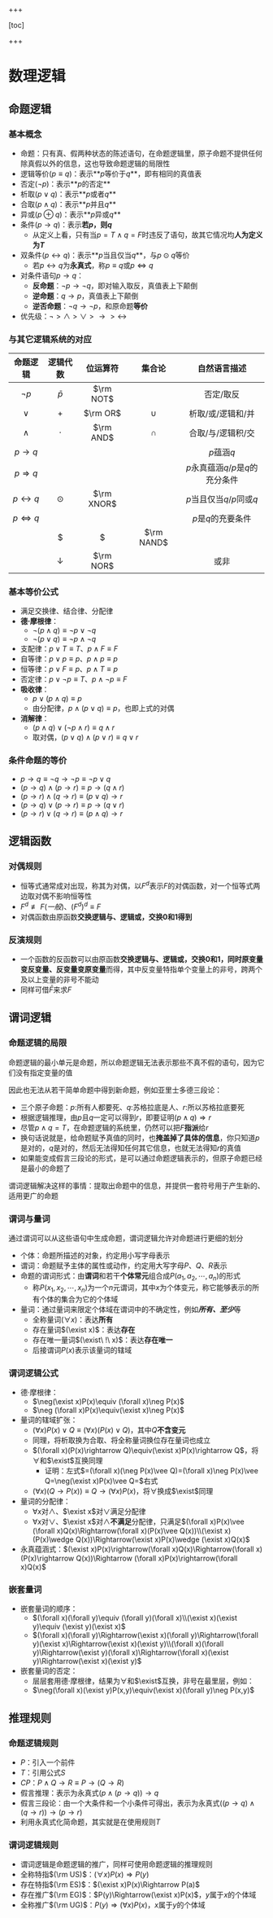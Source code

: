 +++

[toc]

+++

# 数理逻辑

## 命题逻辑

### 基本概念

- 命题：只有真、假两种状态的陈述语句，在命题逻辑里，原子命题不提供任何除真假以外的信息，这也导致命题逻辑的局限性
- 逻辑等价($p\equiv q$)：表示**$p$等价于$q$**，即有相同的真值表
- 否定($\neg p$)：表示**$p$的否定**
- 析取($p\vee q$)：表示**$p$或者$q$**
- 合取($p\wedge q$)：表示**$p$并且$q$**
- 异或($p\oplus q$)：表示**$p$异或$q$**
- 条件($p\rightarrow q$)：表示**若$p$，则$q$**
  - 从定义上看，只有当$p=T\wedge q=F$时违反了语句，故其它情况均**人为定义为$T$**
- 双条件($p\leftrightarrow q$)：表示**$p$当且仅当$q$**，与$p\odot q$等价
  - 若$p\leftrightarrow q$为**永真式**，称$p\equiv q$或$p\Leftrightarrow q$
- 对条件语句$p\rightarrow q$：
  - **反命题**：$\neg p\rightarrow\neg q$，即对输入取反，真值表上下颠倒
  - **逆命题**：$q\rightarrow p$，真值表上下颠倒
  - **逆否命题**：$\neg q\rightarrow \neg p$，和原命题**等价**
- 优先级：$\neg>\wedge>\vee>\rightarrow>\leftrightarrow$

### 与其它逻辑系统的对应


| 命题逻辑          | 逻辑代数 | 位运算符   | 集合论 |  自然语言描述  |
| :---------------: | :------: | :-------: | :----------------------: | :---------------: |
| $\neg p$          | $\bar p$ | $\rm NOT$ |                      | 否定/取反 |
| $\vee$            | $+$      | $\rm OR$  | $\cup$ | 析取/或/逻辑和/并 |
| $\wedge$          | $·$      | $\rm AND$ | $\cap$ | 合取/与/逻辑积/交 |
|$p \rightarrow q$ |          |           | | $p$蕴涵$q$ |
| $p\Rightarrow q$ |  |  || $p$永真蕴涵$q$/$p$是$q$的充分条件 |
| $p\leftrightarrow q$ | $\odot$ | $\rm XNOR$ |  | $p$当且仅当$q$/$p$同或$q$ |
| $p\Leftrightarrow q$ |  |  | | $p$是$q$的充要条件 |
|  | $|$ | $\rm NAND$ |  | 与非 |
|                   | $\downarrow$ | $\rm NOR$ |  | 或非 |


### 基本等价公式

- 满足交换律、结合律、分配律
- **德$\cdot$摩根律**：
  - $\neg(p\wedge q)\equiv \neg p\vee\neg q$
  - $\neg(p \vee q)\equiv\neg p\wedge\neg q$
- 支配律：$p\vee T\equiv T、p\wedge F\equiv F$
- 自等律：$p\vee p\equiv p、p\wedge p\equiv p$
- 恒等律：$p\vee F\equiv p、p\wedge T\equiv p$
- 否定律：$p\vee \neg p\equiv T、p\wedge \neg p\equiv F$
- **吸收律**：
  - $p\vee(p\wedge q)\equiv p$
  - 由分配律，$p\wedge(p\vee q)\equiv p$，也即上式的对偶
- **消解律**：
  - $(p\wedge q)\vee (\neg p\wedge r)\equiv q\wedge r$
  - 取对偶，$(p\vee q)\wedge(p\vee r)\equiv q\vee r$


### 条件命题的等价

- $p\rightarrow q\equiv \neg q\rightarrow\neg p\equiv \neg p\vee q$
- $(p\rightarrow q)\wedge(p\rightarrow r)\equiv p\rightarrow(q\wedge r)$
- $(p\rightarrow r)\wedge(q\rightarrow r)\equiv(p\vee q)\rightarrow r$
- $(p\rightarrow q)\vee(p\rightarrow r)\equiv p\rightarrow(q\vee r)$
- $(p\rightarrow r)\vee(q\rightarrow r)\equiv(p\wedge q)\rightarrow r$

## 逻辑函数

### 对偶规则

- 恒等式通常成对出现，称其为对偶，以$F^d$表示$F$的对偶函数，对一个恒等式两边取对偶不影响恒等性
- $F^d\not\equiv F(一般)、(F^d)^d\equiv F$
- 对偶函数由原函数**交换逻辑与、逻辑或，交换$0$和$1$得到**

### 反演规则

- 一个函数的反函数可以由原函数**交换逻辑与、逻辑或，交换$0$和$1$，同时原变量变反变量、反变量变原变量**而得，其中反变量特指单个变量上的非号，跨两个及以上变量的非号不能动
- 同样可借$\bar F$来求$F$

## 谓词逻辑

### 命题逻辑的局限

命题逻辑的最小单元是命题，所以命题逻辑无法表示那些不真不假的语句，因为它们没有指定变量的值

因此也无法从若干简单命题中得到新命题，例如亚里士多德三段论：

- 三个原子命题：$p:$所有人都要死、$q:$苏格拉底是人、$r:$所以苏格拉底要死
- 根据逻辑推理，由$p$且$q$一定可以得到$r$，即要证明$(p\wedge q)\Rightarrow r$
- 尽管$p\wedge q=T$，在命题逻辑的系统里，仍然可以把$F$**指派**给$r$
- 换句话说就是，给命题赋予真值的同时，也**掩盖掉了具体的信息**，你只知道$p$是对的，$q$是对的，然后无法得知任何其它信息，也就无法得知$r$的真值
- 如果能变成假言三段论的形式，是可以通过命题逻辑表示的，但原子命题已经是最小的命题了

谓词逻辑解决这样的事情：提取出命题中的信息，并提供一套符号用于产生新的、适用更广的命题

### 谓词与量词

通过谓词可以从这些语句中生成命题，谓词逻辑允许对命题进行更细的划分

- 个体：命题所描述的对象，约定用小写字母表示
- 谓词：命题赋予主体的属性或动作，约定用大写字母$P、Q、R$表示
- 命题的谓词形式：由**谓词**和若干**个体常元**组合成$P(a_1,a_2,\cdots,a_n)$的形式
  - 称$P(x_1,x_2,\cdots,x_n)$为一个$n$元谓词，其中$x$为个体变元，称它能够表示的所有个体的集合为它的个体域
- 量词：通过量词来限定个体域在谓词中的不确定性，例如***所有、至少***等
  - 全称量词$(\forall x)$：表达**所有**
  - 存在量词$(\exist x)$：表达**存在**
  - 存在唯一量词$(\exist\ !\ x)$：表达**存在唯一**
  - 后接谓词$P(x)$表示该量词的辖域

### 谓词逻辑公式

- 德$·$摩根律：
  - $\neg(\exist x)P(x)\equiv (\forall x)\neg P(x)$
  - $\neg (\forall x)P(x)\equiv(\exist x)\neg P(x)$
- 量词的辖域扩张：
  - $(\forall x)P(x)\vee Q\equiv (\forall x)(P(x)\vee Q)$，其中$Q$**不含变元**
  - 同理，将析取换为合取、将全称量词换位存在量词也成立
  - $(\forall x)(P(x)\rightarrow Q)\equiv(\exist x)P(x)\rightarrow Q$，将$\forall$和$\exist$互换同理
    - 证明：左式$=(\forall x)(\neg P(x)\vee Q)=(\forall x)\neg P(x)\vee Q=\neg(\exist x)P(x)\vee Q=$右式
  - $(\forall x)(Q\rightarrow P(x))\equiv Q\rightarrow(\forall x)P(x)$，将$\forall$换成$\exist$同理
- 量词的分配律：
  - $\forall x$对$\wedge$、$\exist x$对$\vee$满足分配律
  - $\forall x$对$\vee$、$\exist x$对$\wedge$**不满足**分配律，只满足$(\forall x)P(x)\vee (\forall x)Q(x)\Rightarrow(\forall x)(P(x)\vee Q(x))\\(\exist x)(P(x)\wedge Q(x))\Rightarrow(\exist x)P(x)\wedge (\exist x)Q(x)$
- 永真蕴涵式：$(\exist x)P(x)\rightarrow(\forall x)Q(x)\Rightarrow(\forall x)(P(x)\rightarrow Q(x))\Rightarrow (\forall x)P(x)\rightarrow(\forall x)Q(x)$

### 嵌套量词

- 嵌套量词的顺序：
  - $(\forall x)(\forall y)\equiv (\forall y)(\forall x)\\(\exist x)(\exist y)\equiv (\exist y)(\exist x)$
  - $(\forall x)(\forall y)\Rightarrow(\exist x)(\forall y)\Rightarrow(\forall y)(\exist x)\Rightarrow(\exist x)(\exist y)\\(\forall x)(\forall y)\Rightarrow(\exist y)(\forall x)\Rightarrow(\forall x)(\exist y)\Rightarrow(\exist x)(\exist y)$
- 嵌套量词的否定：
  - 层层套用德$·$摩根律，结果为$\forall$和$\exist$互换，非号在最里层，例如：
  - $\neg(\forall x)(\exist y)P(x,y)\equiv(\exist x)(\forall y)\neg P(x,y)$

## 推理规则

### 命题逻辑规则

- $P$：引入一个前件
- $T$：引用公式$S$
- $CP$：$P\wedge Q\rightarrow R\equiv P\rightarrow(Q\rightarrow R)$
- 假言推理：表示为永真式$(p\wedge(p\rightarrow q))\rightarrow q$
- 假言三段论：由一个大条件和一个小条件可得出，表示为永真式$((p\rightarrow q)\wedge(q\rightarrow r))\rightarrow (p\rightarrow r)$
- 利用永真式化简命题，其实就是在使用规则$T$

### 谓词逻辑规则

- 谓词逻辑是命题逻辑的推广，同样可使用命题逻辑的推理规则
- 全称特指$(\rm US)$：$(\forall x)P(x)\Rightarrow P(y)$
- 存在特指$(\rm ES)$：$(\exist x)P(x)\Rightarrow P(a)$
- 存在推广$(\rm EG)$：$P(y)\Rightarrow(\exist x)P(x)$，$y$属于$x$的个体域
- 全称推广$(\rm UG)$：$P(y)\Rightarrow(\forall x)P(x)$，$x$属于$y$的个体域
